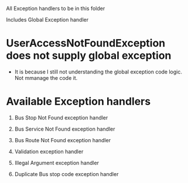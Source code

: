 All Exception handlers to be in this folder

Includes Global Exception handler

# UserAccessNotFoundException does not supply global exception
- It is because I still not understanding the global exception code logic. Not mmanage the code it.

# Available Exception handlers

1. Bus Stop Not Found exception handler
2. Bus Service Not Found exception handler
3. Bus Route Not Found exception handler

4. Validation exception handler

5. Illegal Argument exception handler

6. Duplicate Bus stop code exception handler